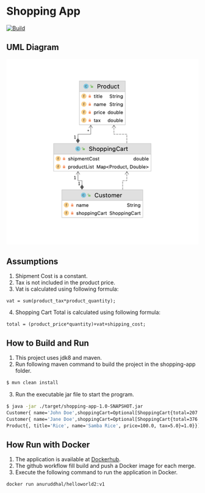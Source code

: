 # Shopping App
[![Build](https://github.com/anuruddhal/shopping-app/actions/workflows/docker_workflow.yaml/badge.svg)](https://github.com/anuruddhal/shopping-app/actions/workflows/docker_workflow.yaml)

## UML Diagram

![alt tag](./images/uml.png)

## Assumptions
1. Shipment Cost is a constant.
2. Tax is not included in the product price.
3. Vat is calculated using following formula:
```
vat = sum(product_tax*product_quantity);
```   
4. Shopping Cart Total is calculated using following formula:
```
total = (product_price*quantity)+vat+shipping_cost;
```


## How to Build and Run
1. This project uses jdk8 and maven.
1. Run following maven command to build the project in the shopping-app folder.
```bash
$ mvn clean install
```
3. Run the executable jar file to start the program.
```bash
$ java -jar ./target/shopping-app-1.0-SNAPSHOT.jar
Customer{ name='John Doe',shoppingCart=Optional[ShoppingCart{total=207.5, vat=7.5, shipmentCost=50.0, productList={Product{, title='Rice', name='Samba Rice', price=100.0, tax=5.0}=1.5}}]}
Customer{ name='Jane Doe',shoppingCart=Optional[ShoppingCart{total=376.0, vat=25.0, shipmentCost=50.0, productList={Product{, title='Dal', name='Red Dal', price=100.5, tax=10.0}=2.0, 
Product{, title='Rice', name='Samba Rice', price=100.0, tax=5.0}=1.0}}]}
```

## How Run with Docker
1. The application is available at [Dockerhub](https://hub.docker.com/r/anuruddhal/shopping-app).
1. The github workflow fill build and push a Docker image for each merge.    
1. Execute the following command to run the application in Docker.
```bash
docker run anuruddhal/helloworld2:v1
```